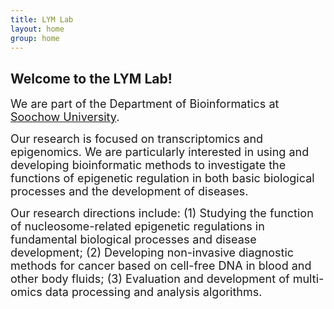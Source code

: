```yaml
---
title: LYM Lab
layout: home
group: home
---
```


## Welcome to the LYM Lab!

<font size=4> We are part of the Department of Bioinformatics at [Soochow University](https://www.suda.edu.cn/).  </font>

<font size=4> Our research is focused on transcriptomics and epigenomics. We are particularly interested in using and developing bioinformatic methods to investigate the functions of epigenetic regulation in both basic biological processes and the development of diseases. </font>

<font size=4> Our research directions include: (1) Studying the function of nucleosome-related epigenetic regulations in fundamental biological processes and disease development; (2) Developing non-invasive diagnostic methods for cancer based on cell-free DNA in blood and other body fluids; (3) Evaluation and development of multi-omics data processing and analysis algorithms. </font>

